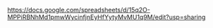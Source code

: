 https://docs.google.com/spreadsheets/d/15q2O-MPPiRBNhMd1pmwWycinfjnEyHfYytyMvMU1q9M/edit?usp=sharing
